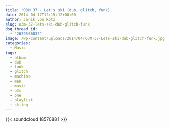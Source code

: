 ```yaml
---
title: 'O3M 37 - Let’s ski (dub, glitch, funk)'
date: 2014-04-17T12:15:12+00:00
author: Janik von Rotz
slug: o3m-37-lets-ski-dub-glitch-funk
dsq_thread_id:
  - "2629566832"
image: /wp-content/uploads/2014/04/O3M-37-Lets-ski-dub-glitch-funk.jpg
categories:
  - Music
tags:
  - album
  - dub
  - funk
  - glitch
  - machine
  - man
  - music
  - o3m
  - one
  - playlist
  - skiing
---
```

{{< soundcloud 18570881 >}}